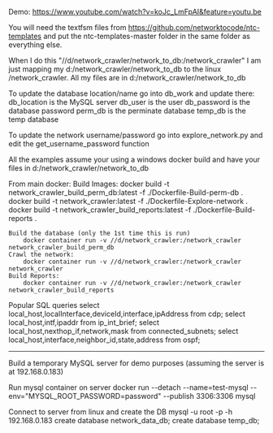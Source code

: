 Demo: https://www.youtube.com/watch?v=koJc_LmFpAI&feature=youtu.be

You will need the textfsm files from https://github.com/networktocode/ntc-templates and put the ntc-templates-master folder in the same folder as everything else.

When I do this  "//d/network_crawler/network_to_db:/network_crawler"  I am just mapping my d:/network_crawler/network_to_db to the linux /network_crawler.  All my files are in d:/network_crawler/network_to_db

To update the database location/name go into db_work and update there: 
	db_location is the MySQL server
	db_user is the user
	db_password is the database password
	perm_db is the perminate database
	temp_db is the temp database


To update the network username/password go into explore_network.py and edit the get_username_password function

All the examples assume your using a windows docker build and have your files in d:/network_crawler/network_to_db


From main docker:
	Build Images:
		docker build -t network_crawler_build_perm_db:latest -f ./Dockerfile-Build-perm-db .
		docker build -t network_crawler:latest -f ./Dockerfile-Explore-network .
		docker build -t network_crawler_build_reports:latest -f ./Dockerfile-Build-reports .		

	Build the database (only the 1st time this is run)
		docker container run -v //d/network_crawler:/network_crawler network_crawler_build_perm_db
	Crawl the network:
		docker container run -v //d/network_crawler:/network_crawler network_crawler
	Build Reports:
		docker container run -v //d/network_crawler:/network_crawler network_crawler_build_reports
		
		
		
Popular SQL queries
	select local_host,localInterface,deviceId,interface,ipAddress from cdp;
	select local_host,intf,ipaddr from ip_int_brief;
	select local_host,nexthop_if,network,mask from connected_subnets;
	select local_host,interface,neighbor_id,state,address from ospf;


-----------------
Build a temporary MySQL server for demo purposes (assuming the server is at 192.168.0.183)

Run mysql container on server
docker run --detach --name=test-mysql --env="MYSQL_ROOT_PASSWORD=password" --publish 3306:3306 mysql

Connect to server from linux and create the DB
mysql -u root -p -h 192.168.0.183
create database network_data_db;
create database temp_db;
